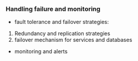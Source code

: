 ### Handling failure and monitoring

- fault tolerance and failover strategies:

1. Redundancy and replication strategies
2. failover mechanism for services and databases

- monitoring and alerts
